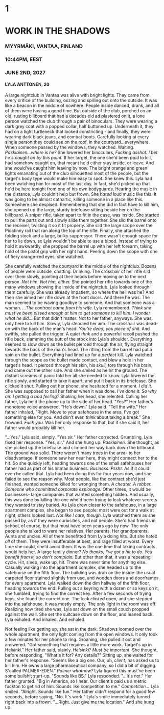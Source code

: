 # 1
# WORK IN THE SHADOWS
### MYYRMÄKI, VANTAA, FINLAND
### 10:44PM, EEST
### JUNE 2ND, 2027
#### LYLA ANTTONEN, 20

A large nightclub in Vantaa was alive with bright lights. They came from every orifice of the building, oozing and spilling out onto the outside. It was like a beacon in the middle of nowhere. People inside danced, drank, and all of them were having a good time. But outside of the club, perched on an old, rusting billboard that had a decades old ad plastered on it, a lone person watched the club through a pair of binoculars. They were wearing a dark grey coat with a popped collar, half buttoned up. Underneath it, they had on a tight turtleneck that looked constricting - and finally, they were wearing dark black jeans, and combat boots. Carefully looking at every single person they could see on the roof, in the courtyard...everywhere. When someone passed by the windows, they watched. Waiting. *Paskiainen...where is he?* She lowered her binoculars, *Fucking asshat. I bet he's caught on by this point.* If her target, the one she'd been *paid* to kill, had somehow caught on, that meant he'd either stay inside, or leave. And she would've caught him leaving by now. The bright orange and green lights emanating out of the club silhouetted most of the people, but the target's body type would make him easy to spot. She knew this. Lyla had been watching him for most of the last day. In fact, she'd picked up that he'd be here tonight from one of his own bodyguards. Hearing the music in the distance, Lyla couldn't help but frown. She *hated* loud music like this. It was going to be almost cathartic, killing someone in a place like this. Somewhere she despised. Remembering that she did in fact have to kill him, she opened up the large, sturdy briefcase sitting beside her on the billboard. A sniper rifle, taken apart to fit in the case, was inside. She started to pull the parts out and slowly slide them together. She slid the barrel onto the receiver, twisting it so it fit properly. She slid the large scope over the Picatinny rail that ran along the top of the rifle. Finally, she attached the folding stock and a large, bulky suppressor. There wasn't enough space for her to lie down, so Lyla wouldn't be able to use a bipod. Instead of trying to hold it awkwardly, she propped the barrel up with her left forearm, taking hold of the pistol grip with her right hand. Peering down the scope with one of fiery orange-red eyes, she watched. 

She carefully watched the courtyard in the middle of the nightclub. Dozens of people were outside, chatting. Drinking. The crosshair of her rifle slid over them slowly, pointing at their heads before moving on to the next person. *Not him. Not him, either.* She pointed her rifle towards one of the many windows showing the inside of the nightclub. Lyla looked through them carefully. She was already impatient, so where the hell was he? And then she aimed her rifle down at the front doors. And there he was. The man seemed to be waving goodbye to someone. And that someone was a woman. *...The contract came from his wife.* Lyla remembered. *Think she must've been pissed enough at him to get someone to kill him. I wonder what he did...* But that didn't matter. Not to her father, anyways. She was only here to kill him. Slowly, Lyla steadied her aim. The crosshair was dead-on with the back of the man's head. *You're dead, you piece of shit.* And swiftly, she pulled the trigger. A quiet *thnk* and a powerful recoil pushed the rifle back, slamming the butt of the stock into Lyla's shoulder. Everything seemed to slow down as the bullet pierced through the air, flying straight towards the back of the man's head. The rifling from the barrel had put a spin on the bullet. Everything had lined up for a *perfect* kill. Lyla watched through the scope as the bullet made contact, and blew a hole in her target's head. It pierced through his skin, his *skull,* tore through his brain, and came out the other side. And she smiled as he hit the ground. The distant screams of panic told her all she needed to know. Lyla lowered the rifle slowly, and started to take it apart, and put it back in its briefcase. She clicked it shut. Pulling out her phone, she hesitated for a moment. *I did it.* She was supposed to call her father when it was done. *I've done it. So why am I getting a bad feeling?* Shaking her head, she relented. Calling her father, Lyla held the phone up to the side of her head. "Yes?" Her father's monotone voice answered. "He's down." Lyla said. "Tell the wife." Her father inhaled, "Right. Move to your safehouse in the area, I've got something else for you. And don't even *think* about taking a break." She frowned. *Fuck you.* Was her only response to that, but if she said it, her father would probably kill her. 

"...Yes." Lyla said, simply. "Yes *sir.*" Her father corrected. Grumbling, Lyla fixed her response. "Yes, sir." And she hung up. *Paskiainen.* She thought, as she picked up the briefcase and climbed her way back down the billboard. The ground was solid. There weren't many trees in the area- to her disadvantage. If someone saw her near here, they might connect her to the hit. So she quickly left, heading towards one of the small safehouses her father had as part of his hitman business. *Business. Pssht.* As if it could even be called that. Lyla had been doing this for four years now, and she failed to see the reason why. Most people, like the contract she'd just finished, wanted someone killed for wronging them. *A cheater. A robber. Someone who committed corporate espionage.* Other times, it would be businesses- large companies that wanted something hidden. And usually, this was done by killing the one who'd been trying to leak whatever secrets they wanted to stay buried. As Lyla drew closer to the safehouse, in a large apartment complex, she began to see people: most were out for a walk at night, others looked lost. *Not like I care, though.* Lyla watched them as she passed by, as if they were curiosities, and not people. She'd had friends in school, of course, but that must have been years ago by now. The only people she talked to were her relatives. Her parents. Her grandparents. Aunts and uncles. All of them benefitted from Lyla doing hits. But she hated *all* of them. They were insufferable at best, and rage filled at worst. Every time she could, she'd avoid them. It was the one time that taking contracts would help her. A large family dinner? *No thanks, I've got a hit to do. You benefit from it, so don't complain.* But other than that, it was a repeating cycle. Hit, sleep, wake up, hit. There was never time for anything else. Casually walking into the apartment complex, she headed up to the safehouse on the fifth floor. The building was drab on the inside: the usual carpeted floor stained slightly from use, and wooden doors and doorframes for every apartment. Lyla walked down the dim hallway of the fifth floor, heading towards the end. Pulling out a keyring with a dozen or so keys on it, she fumbled, trying to find the correct key. After a few seconds of trying keys, she found the correct one. The lock *clicked* open, and she stepped into the safehouse. It was mostly empty. The only light in the room was off. Realizing how tired she was, Lyla sat down on the small couch propped against the wall. She set the suitcase down on the floor, and leaned back. Lyla exhaled. And inhaled. And exhaled. 

Not feeling like getting up, she sat in the dark. Shadows loomed over the whole apartment, the only light coming from the open windows. It only took a few minutes for her phone to ring. Groaning, she pulled it out and answered. "Got something that requires a little more work. Target's up in Helsinki." Her father said, plainly. *Helsinki? Must be important.* She thought, before responding, "What's it for? Any details?" Sitting up, she waited for her father's response. "Seems like a big one. Our, uh, *client,* has asked us to kill him. He owns a large pharmaceutical company, so I did a bit of digging. S'called PALMER-EDEN." *Palmer whatnow?* Lyla figured this must've been some bullshit start-up. "Sounds like BS." Lyla responded. "...It's not." Her father grunted. "Big in America, so I hear. Our client's paid us a metric fuckton to get rid of him. Sounds like competition to me." *Competition...* Lyla smiled. "Alright. Sounds like fun." Her father didn't respond for a good few seconds, before saying, "No. It's work." Lyla's smile immediately turned right back into a frown. "...Right. Just give me the location." And she hung up.
